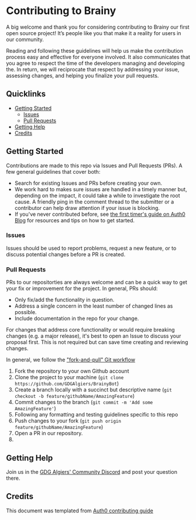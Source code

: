 # Contributing to Brainy

A big welcome and thank you for considering contributing to Brainy our first open source project! It’s people like you that make it a reality for users in our community.

Reading and following these guidelines will help us make the contribution process easy and effective for everyone involved. It also communicates that you agree to respect the time of the developers managing and developing the. In return, we will reciprocate that respect by addressing your issue, assessing changes, and helping you finalize your pull requests.

## Quicklinks

* [Getting Started](#getting-started)
    * [Issues](#issues)
    * [Pull Requests](#pull-requests)
* [Getting Help](#getting-help)
* [Credits](#credits)

## Getting Started

Contributions are made to this repo via Issues and Pull Requests (PRs). A few general guidelines that cover both:
- Search for existing Issues and PRs before creating your own.
- We work hard to makes sure issues are handled in a timely manner but, depending on the impact, it could take a while to investigate the root cause. A friendly ping in the comment thread to the submitter or a contributor can help draw attention if your issue is blocking.
- If you've never contributed before, see [the first timer's guide on Auth0 Blog](https://auth0.com/blog/a-first-timers-guide-to-an-open-source-project/) for resources and tips on how to get started.

### Issues

Issues should be used to report problems, request a new feature, or to discuss potential changes before a PR is created.

### Pull Requests

PRs to our repositorties are always welcome and can be a quick way to get your fix or improvement for the project. In general, PRs should:

- Only fix/add the functionality in question.
- Address a single concern in the least number of changed lines as possible.
- Include documentation in the repo for your change.

For changes that address core functionality or would require breaking changes (e.g. a major release), it's best to open an Issue to discuss your proposal first. This is not required but can save time creating and reviewing changes.

In general, we follow the ["fork-and-pull" Git workflow](https://github.com/susam/gitpr)

1. Fork the repository to your own Github account
2. Clone the project to your machine (`git clone https://github.com/GDGAlgiers/BrainyBot`)
3. Create a branch locally with a succinct but descriptive name (`git checkout -b feature/githubName/AmazingFeature`)
4. Commit changes to the branch (`git commit -m 'Add some AmazingFeature'`)
5. Following any formatting and testing guidelines specific to this repo
6. Push changes to your fork (`git push origin feature/githubName/AmazingFeature`)
7. Open a PR in our repository.
8. 
## Getting Help

Join us in the [GDG Algiers' Community Discord](https://www.gdgalgiers.com/discord/) and post your question there.

## Credits 
This document was templated from [Auth0 contributing guide](https://github.com/auth0/open-source-template/blob/master/GENERAL-CONTRIBUTING.md)
